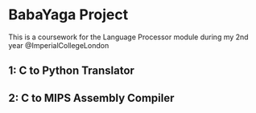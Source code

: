 # BabaYaga Project

This is a coursework for the Language Processor module during my 2nd year @ImperialCollegeLondon

## 1: C to Python Translator

## 2: C to MIPS Assembly Compiler
